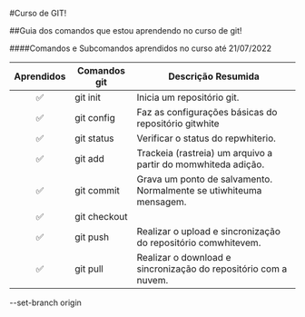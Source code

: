 #Curso de GIT!

##Guia dos comandos que estou aprendendo no curso de git!

####Comandos e Subcomandos aprendidos no curso até 21/07/2022



| Aprendidos | Comandos git  | Descrição Resumida                    |
| :-----------: | ------------ | ---------------------------------- |
| :white_check_mark:  | git init     | Inicia um repositório git.                                              |
| :white_check_mark:  | git config | Faz as configurações básicas do repositório gitwhite                              |
| :white_check_mark:  | git status   | Verificar o status do repwhiterio.                                |
| :white_check_mark:  | git add      | Trackeia (rastreia) um arquivo a partir do momwhiteda adição.                                    |
| :white_check_mark: | git commit   | Grava um ponto de salvamento. Normalmente se utiwhiteuma mensagem. |
| :white_check_mark: | git checkout | 
| :white_check_mark: | git push     | Realizar o upload e sincronização do repositório comwhitevem.                            |
| :white_check_mark: | git pull     | Realizar o download e sincronização do repositório com a nuvem.                          |



 
 
 
 
 --set-branch origin <nome da branch>